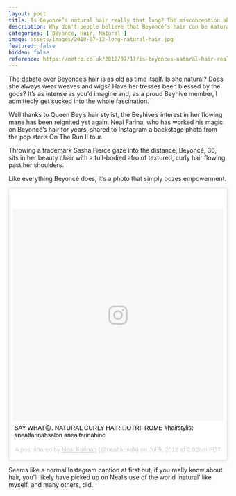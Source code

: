 ```yaml
---
layout: post
title: Is Beyoncé’s natural hair really that long? The misconception about black hair
description: Why don't people believe that Beyoncé’s hair can be natural?
categories: [ Beyonce, Hair, Natural ]
image: assets/images/2018-07-12-long-natural-hair.jpg
featured: false
hidden: false
reference: https://metro.co.uk/2018/07/11/is-beyonces-natural-hair-really-that-long-the-misconception-about-black-hair-7704759/
---
```

The debate over Beyoncé’s hair is as old as time itself. Is she natural? Does she always wear weaves and wigs? Have her tresses been blessed by the gods? It’s as intense as you’d imagine and, as a proud Beyhive member, I admittedly get sucked into the whole fascination. 

Well thanks to Queen Bey’s hair stylist, the Beyhive’s interest in her flowing mane has been reignited yet again. Neal Farina, who has worked his magic on Beyoncé’s hair for years, shared to Instagram a backstage photo from the pop star’s On The Run II tour. 

Throwing a trademark Sasha Fierce gaze into the distance, Beyoncé, 36, sits in her beauty chair with a full-bodied afro of textured, curly hair flowing past her shoulders. 

Like everything Beyoncé does, it’s a photo that simply oozes empowerment.

<blockquote class="instagram-media" data-instgrm-captioned data-instgrm-permalink="https://www.instagram.com/p/BlAVG3hHd-E/" data-instgrm-version="8" style=" background:#FFF; border:0; border-radius:3px; box-shadow:0 0 1px 0 rgba(0,0,0,0.5),0 1px 10px 0 rgba(0,0,0,0.15); margin: 1px; max-width:658px; padding:0; width:99.375%; width:-webkit-calc(100% - 2px); width:calc(100% - 2px);"><div style="padding:8px;"> <div style=" background:#F8F8F8; line-height:0; margin-top:40px; padding:50.0% 0; text-align:center; width:100%;"> <div style=" background:url(data:image/png;base64,iVBORw0KGgoAAAANSUhEUgAAACwAAAAsCAMAAAApWqozAAAABGdBTUEAALGPC/xhBQAAAAFzUkdCAK7OHOkAAAAMUExURczMzPf399fX1+bm5mzY9AMAAADiSURBVDjLvZXbEsMgCES5/P8/t9FuRVCRmU73JWlzosgSIIZURCjo/ad+EQJJB4Hv8BFt+IDpQoCx1wjOSBFhh2XssxEIYn3ulI/6MNReE07UIWJEv8UEOWDS88LY97kqyTliJKKtuYBbruAyVh5wOHiXmpi5we58Ek028czwyuQdLKPG1Bkb4NnM+VeAnfHqn1k4+GPT6uGQcvu2h2OVuIf/gWUFyy8OWEpdyZSa3aVCqpVoVvzZZ2VTnn2wU8qzVjDDetO90GSy9mVLqtgYSy231MxrY6I2gGqjrTY0L8fxCxfCBbhWrsYYAAAAAElFTkSuQmCC); display:block; height:44px; margin:0 auto -44px; position:relative; top:-22px; width:44px;"></div></div> <p style=" margin:8px 0 0 0; padding:0 4px;"> <a href="https://www.instagram.com/p/BlAVG3hHd-E/" style=" color:#000; font-family:Arial,sans-serif; font-size:14px; font-style:normal; font-weight:normal; line-height:17px; text-decoration:none; word-wrap:break-word;" target="_blank">SAY WHAT😉. NATURAL CURLY HAIR 🐝OTRII ROME #hairstylist #nealfarinahsalon #nealfarinahinc</a></p> <p style=" color:#c9c8cd; font-family:Arial,sans-serif; font-size:14px; line-height:17px; margin-bottom:0; margin-top:8px; overflow:hidden; padding:8px 0 7px; text-align:center; text-overflow:ellipsis; white-space:nowrap;">A post shared by <a href="https://www.instagram.com/nealfarinah/" style=" color:#c9c8cd; font-family:Arial,sans-serif; font-size:14px; font-style:normal; font-weight:normal; line-height:17px;" target="_blank"> Neal Farinah</a> (@nealfarinah) on <time style=" font-family:Arial,sans-serif; font-size:14px; line-height:17px;" datetime="2018-07-09T09:02:16+00:00">Jul 9, 2018 at 2:02am PDT</time></p></div></blockquote> <script async defer src="//www.instagram.com/embed.js"></script>

Seems like a normal Instagram caption at first but, if you really know about hair, you’ll likely have picked up on Neal’s use of the world ‘natural’ like myself, and many others, did.
